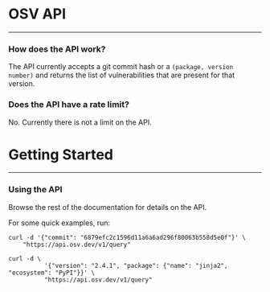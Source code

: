 # OSV API
---

### How does the API work?

The API currently accepts a git commit hash or a `(package, version number)` and returns the
list of vulnerabilities that are present for that version.

### Does the API have a rate limit? 

No. Currently there is not a limit on the API. 

# Getting Started
---

### Using the API

Browse the rest of the documentation for details on the
API.

For some quick examples, run:

```
curl -d '{"commit": "6879efc2c1596d11a6a6ad296f80063b558d5e0f"}' \
    "https://api.osv.dev/v1/query"
```

```
curl -d \
          '{"version": "2.4.1", "package": {"name": "jinja2", "ecosystem": "PyPI"}}' \
          "https://api.osv.dev/v1/query"
```
